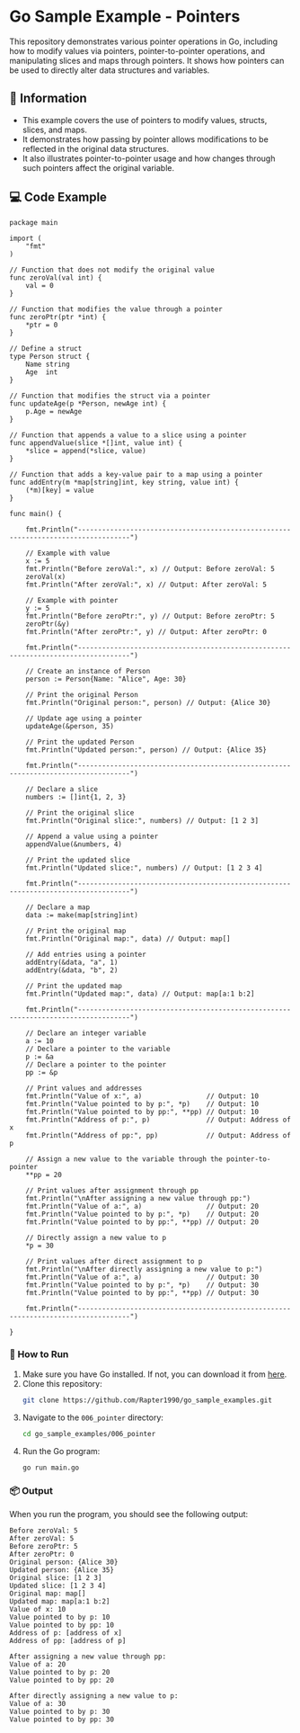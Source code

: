 # Go Sample Example - Pointers

This repository demonstrates various pointer operations in Go, including how to modify values via pointers, pointer-to-pointer operations, and manipulating slices and maps through pointers. It shows how pointers can be used to directly alter data structures and variables.

## 📖 Information

<ul style="list-style-type:disc">
  <li>This example covers the use of pointers to modify values, structs, slices, and maps.</li>
  <li>It demonstrates how passing by pointer allows modifications to be reflected in the original data structures.</li>
  <li>It also illustrates pointer-to-pointer usage and how changes through such pointers affect the original variable.</li>
</ul>

## 💻 Code Example

```golang
package main

import (
	"fmt"
)

// Function that does not modify the original value
func zeroVal(val int) {
	val = 0
}

// Function that modifies the value through a pointer
func zeroPtr(ptr *int) {
	*ptr = 0
}

// Define a struct
type Person struct {
	Name string
	Age  int
}

// Function that modifies the struct via a pointer
func updateAge(p *Person, newAge int) {
	p.Age = newAge
}

// Function that appends a value to a slice using a pointer
func appendValue(slice *[]int, value int) {
	*slice = append(*slice, value)
}

// Function that adds a key-value pair to a map using a pointer
func addEntry(m *map[string]int, key string, value int) {
	(*m)[key] = value
}

func main() {

	fmt.Println("-----------------------------------------------------------------------------------")

	// Example with value
	x := 5
	fmt.Println("Before zeroVal:", x) // Output: Before zeroVal: 5
	zeroVal(x)
	fmt.Println("After zeroVal:", x) // Output: After zeroVal: 5

	// Example with pointer
	y := 5
	fmt.Println("Before zeroPtr:", y) // Output: Before zeroPtr: 5
	zeroPtr(&y)
	fmt.Println("After zeroPtr:", y) // Output: After zeroPtr: 0

	fmt.Println("-----------------------------------------------------------------------------------")

	// Create an instance of Person
	person := Person{Name: "Alice", Age: 30}

	// Print the original Person
	fmt.Println("Original person:", person) // Output: {Alice 30}

	// Update age using a pointer
	updateAge(&person, 35)

	// Print the updated Person
	fmt.Println("Updated person:", person) // Output: {Alice 35}

	fmt.Println("-----------------------------------------------------------------------------------")

	// Declare a slice
	numbers := []int{1, 2, 3}

	// Print the original slice
	fmt.Println("Original slice:", numbers) // Output: [1 2 3]

	// Append a value using a pointer
	appendValue(&numbers, 4)

	// Print the updated slice
	fmt.Println("Updated slice:", numbers) // Output: [1 2 3 4]

	fmt.Println("-----------------------------------------------------------------------------------")

	// Declare a map
	data := make(map[string]int)

	// Print the original map
	fmt.Println("Original map:", data) // Output: map[]

	// Add entries using a pointer
	addEntry(&data, "a", 1)
	addEntry(&data, "b", 2)

	// Print the updated map
	fmt.Println("Updated map:", data) // Output: map[a:1 b:2]

	fmt.Println("-----------------------------------------------------------------------------------")

	// Declare an integer variable
	a := 10
	// Declare a pointer to the variable
	p := &a
	// Declare a pointer to the pointer
	pp := &p

	// Print values and addresses
	fmt.Println("Value of x:", a)                // Output: 10
	fmt.Println("Value pointed to by p:", *p)    // Output: 10
	fmt.Println("Value pointed to by pp:", **pp) // Output: 10
	fmt.Println("Address of p:", p)              // Output: Address of x
	fmt.Println("Address of pp:", pp)            // Output: Address of p

	// Assign a new value to the variable through the pointer-to-pointer
	**pp = 20

	// Print values after assignment through pp
	fmt.Println("\nAfter assigning a new value through pp:")
	fmt.Println("Value of a:", a)                // Output: 20
	fmt.Println("Value pointed to by p:", *p)    // Output: 20
	fmt.Println("Value pointed to by pp:", **pp) // Output: 20

	// Directly assign a new value to p
	*p = 30

	// Print values after direct assignment to p
	fmt.Println("\nAfter directly assigning a new value to p:")
	fmt.Println("Value of a:", a)                // Output: 30
	fmt.Println("Value pointed to by p:", *p)    // Output: 30
	fmt.Println("Value pointed to by pp:", **pp) // Output: 30

	fmt.Println("-----------------------------------------------------------------------------------")

}
```

### 🏃 How to Run

1. Make sure you have Go installed. If not, you can download it from [here](https://golang.org/dl/).
2. Clone this repository:
   ```bash
   git clone https://github.com/Rapter1990/go_sample_examples.git
   ```
3. Navigate to the `006_pointer` directory:
   ```bash
   cd go_sample_examples/006_pointer
   ```
4. Run the Go program:
   ```bash
   go run main.go
   ```

### 📦 Output

When you run the program, you should see the following output:

```
Before zeroVal: 5
After zeroVal: 5
Before zeroPtr: 5
After zeroPtr: 0
Original person: {Alice 30}
Updated person: {Alice 35}
Original slice: [1 2 3]
Updated slice: [1 2 3 4]
Original map: map[]
Updated map: map[a:1 b:2]
Value of x: 10
Value pointed to by p: 10
Value pointed to by pp: 10
Address of p: [address of x]
Address of pp: [address of p]

After assigning a new value through pp:
Value of a: 20
Value pointed to by p: 20
Value pointed to by pp: 20

After directly assigning a new value to p:
Value of a: 30
Value pointed to by p: 30
Value pointed to by pp: 30
```
